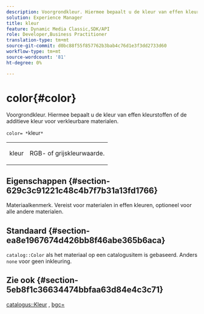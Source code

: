 ```yaml
---
description: Voorgrondkleur. Hiermee bepaalt u de kleur van effen kleurstoffen of de additieve kleur voor verkleurbare materialen.
solution: Experience Manager
title: kleur
feature: Dynamic Media Classic,SDK/API
role: Developer,Business Practitioner
translation-type: tm+mt
source-git-commit: d0bc88f55f857762b3bab4c76d1e3f3dd2733d60
workflow-type: tm+mt
source-wordcount: '81'
ht-degree: 0%

---
```



# color{#color}

Voorgrondkleur. Hiermee bepaalt u de kleur van effen kleurstoffen of de additieve kleur voor verkleurbare materialen.

`color= *`kleur`*`

<table id="simpletable_C5AF9074CCA64EA5921772DF3F7E0F55"> 
 <tr class="strow"> 
  <td class="stentry"> <p><span class="varname"> kleur</span> </p> </td> 
  <td class="stentry"> <p>RGB- of grijskleurwaarde. </p></td> 
 </tr> 
</table>

## Eigenschappen {#section-629c3c91221c48c4b7f7b31a13fd1766}

Materiaalkenmerk. Vereist voor materialen in effen kleuren, optioneel voor alle andere materialen.

## Standaard {#section-ea8e1967674d426bb8f46abe365b6aca}

`catalog::Color` als het materiaal op een catalogusitem is gebaseerd. Anders `none` voor geen inkleuring.

## Zie ook {#section-5eb8f1c36634474bbfaa63d84e4c3c71}

[catalogus::Kleur](../../../../../ir-api/material-cat/image-rendering-api-ref/c-ir-material-catalog/c-ir-material-data-reference/r-ir-cat-color.md#reference-7639487fe0ac48beb9e8afa4dc845552) ,  [bgc=](../../../../../ir-api/http-protocol/image-rendering-api-ref/c-ir-http-protocol-ref/c-ir-http-protocol-command-reference/r-ir-bgc.md#reference-3f5c78cea01c4a85aa582076d23aebb0)
